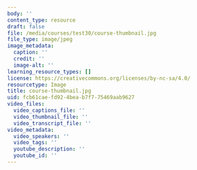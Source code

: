 ```yaml
---
body: ''
content_type: resource
draft: false
file: /media/courses/test30/course-thumbnail.jpg
file_type: image/jpeg
image_metadata:
  caption: ''
  credit: ''
  image-alt: ''
learning_resource_types: []
license: https://creativecommons.org/licenses/by-nc-sa/4.0/
resourcetype: Image
title: course-thumbnail.jpg
uid: fcb61cae-fd92-4bea-b7f7-75469aab9627
video_files:
  video_captions_file: ''
  video_thumbnail_file: ''
  video_transcript_file: ''
video_metadata:
  video_speakers: ''
  video_tags: ''
  youtube_description: ''
  youtube_id: ''
---
```

